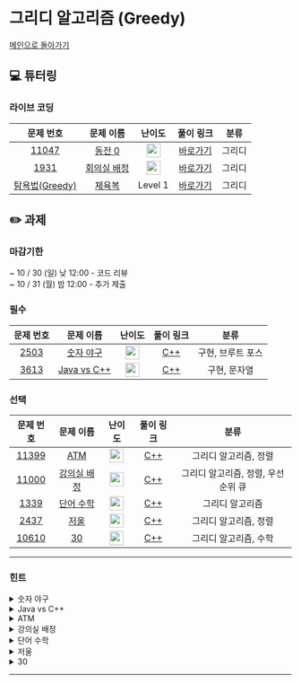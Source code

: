 # 그리디 알고리즘 (Greedy)

[메인으로 돌아가기](https://github.com/Altu-Bitu-3/Notice)

## 💻 튜터링

### 라이브 코딩


|문제 번호|문제 이름|난이도|풀이 링크|분류|
| :-----: | :-----: | :-----: | :-----: | :-----: |
|<a href="https://www.acmicpc.net/problem/11047" target="_blank">11047</a>|<a href="https://www.acmicpc.net/problem/11047" target="_blank">동전 0</a>|<img height="25px" width="25px" src="https://static.solved.ac/tier_small/7.svg"/>|[바로가기]()|그리디|
|<a href="https://www.acmicpc.net/problem/1931" target="_blank">1931</a>|<a href="https://www.acmicpc.net/problem/1931" target="_blank">회의실 배정</a>|<img height="25px" width="25px" src="https://static.solved.ac/tier_small/10.svg"/>|[바로가기]()|그리디|
|<a href="https://programmers.co.kr/learn/courses/30/lessons/42862" target="_blank">탐욕법(Greedy)</a>|<a href="https://programmers.co.kr/learn/courses/30/lessons/42862" target="_blank">체육복</a>|Level 1|[바로가기]()|그리디|

## ✏️ 과제

### 마감기한

~ 10 / 30 (일) 낮 12:00 - 코드 리뷰 </br>
~ 10 / 31 (월) 밤 12:00 - 추가 제출 </br>

### 필수

|                                 문제 번호                                 |                                          문제 이름                                          |                                       난이도                                       | 풀이 링크 |      분류      |
| :-----------------------------------------------------------------------: | :-----------------------------------------------------------------------------------------: | :--------------------------------------------------------------------------------: | :-------: | :------------: |
| <a href="https://www.acmicpc.net/problem/2503" target="_blank">2503</a> | <a href="https://www.acmicpc.net/problem/2503" target="_blank">숫자 야구</a> | <img height="25px" width="25px" src="https://static.solved.ac/tier_small/8.svg"/> |  [C++]()  |      구현, 브루트 포스      |
| <a href="https://www.acmicpc.net/problem/3613" target="_blank">3613</a> |   <a href="https://www.acmicpc.net/problem/3613" target="_blank">Java vs C++</a>    | <img height="25px" width="25px" src="https://static.solved.ac/tier_small/8.svg"/> |  [C++]()  | 구현, 문자열 |

### 선택

|                                 문제 번호                                 |                                           문제 이름                                            |                                       난이도                                       |      풀이 링크      |           분류            |
| :-----------------------------------------------------------------------: | :--------------------------------------------------------------------------------------------: | :--------------------------------------------------------------------------------: | :-----------------: | :-----------------------: |
| <a href="https://www.acmicpc.net/problem/11399" target="_blank">11399</a> |          <a href="https://www.acmicpc.net/problem/11399" target="_blank">ATM</a>          | <img height="25px" width="25px" src="https://static.solved.ac/tier_small/7.svg"/>  |       [C++]()       |    그리디 알고리즘, 정렬    |
|  <a href="https://www.acmicpc.net/problem/11000" target="_blank">11000</a>  |         <a href="https://www.acmicpc.net/problem/11000" target="_blank">강의실 배정</a>         | <img height="25px" width="25px" src="https://static.solved.ac/tier_small/11.svg"/> | [C++]()|    그리디 알고리즘, 정렬, 우선순위 큐    |
| <a href="https://www.acmicpc.net/problem/1339" target="_blank">1339</a> | <a href="https://www.acmicpc.net/problem/1339" target="_blank">단어 수학</a> | <img height="25px" width="25px" src="https://static.solved.ac/tier_small/12.svg"/>  |       [C++]()       |    그리디 알고리즘    |
|  <a href="https://www.acmicpc.net/problem/2437" target="_blank">2437</a>  |            <a href="https://www.acmicpc.net/problem/2437" target="_blank">저울</a>             | <img height="25px" width="25px" src="https://static.solved.ac/tier_small/14.svg"/> |       [C++]()       | 그리디 알고리즘, 정렬 |
|  <a href="https://www.acmicpc.net/problem/10610" target="_blank">10610</a>  |             <a href="https://www.acmicpc.net/problem/10610" target="_blank">30</a>             | <img height="25px" width="25px" src="https://static.solved.ac/tier_small/7.svg"/> |       [C++]()       |    그리디 알고리즘, 수학    |

---

### 힌트

<details>
<summary>숫자 야구</summary>
<div markdown="1">
&nbsp;&nbsp;&nbsp;&nbsp;서로 다른 세 자리 수 중에 최대 수는 무엇이죠? 모든 경우를 다 해봐도 좋겠어요. 0은 사용하지 않는다는 걸 주의해야 해요.
</div>
</details>

<details>
<summary>Java vs C++</summary>
<div markdown="1">
&nbsp;&nbsp;&nbsp;&nbsp;예외처리를 정말 잘 해줘야 하는 문제에요. 마지막 문자가 _가 아니어야 하고, _가 연속으로 나오면 안 된다는 것을 잊지 맙시다!! 그리고 Java와 C++ 모두에 해당하는 변수도 있지 않을까요?
</div>
</details>

<details>
<summary>ATM</summary>
<div markdown="1">
&nbsp;&nbsp;&nbsp;&nbsp;난 껌 하나만 살건데 내 앞사람이 10만원어치 장을 봤을 때, 줄을 서면서 어떤 생각을 했었는지 떠올려봐요.😣😔
</div>
</details>

<details>
<summary>강의실 배정</summary>
<div markdown="1">
&nbsp;&nbsp;&nbsp;&nbsp;시작 시간과 종료 시간 중 무엇을 더 먼저 고려해야 할까요? 시간이 빠른 순서대로 강의를 배치하는 것이 중요할 것 같은데 어떤 자료구조를 사용하는 것이 좋을까요?
</div>
</details>

<details>
<summary>단어 수학</summary>
<div markdown="1">
&nbsp;&nbsp;&nbsp;&nbsp;알파벳을 숫자로 바꿔준다는 건, 어떤 알파벳이 높은 수인지 안다는 거겠죠? 그런데, 똑같은 알파벳은 하나만 있는 게 아니에요. 똑같은 알파벳을 한 번에 처리해주려면 어떻게 하면 될까요?
</div>
</details>

<details>
<summary>저울</summary>
<div markdown="1">
&nbsp;&nbsp;&nbsp;&nbsp;이미 잴 수 있는 무게가 있다면, 새로운 추가 생겼을 때 잴 수 있는 무게의 범위는 어떻게 달라질까요?
</div>
</details>

<details>
<summary>30</summary>
<div markdown="1">
&nbsp;&nbsp;&nbsp;&nbsp;30의 배수인지 어떻게 확인할 수 있을까요? 그리고 입력의 크기가 어떻게 되는지 확인해보세요!
</div>
</details>

---
